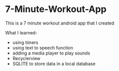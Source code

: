 # 7-Minute-Workout-App
This is a 7 minute workout android app that I created

What I learned-

- using timers
- using text to speech function
- adding a media player to play sounds
- Recyclerview
- SQLITE to store data in a local database
